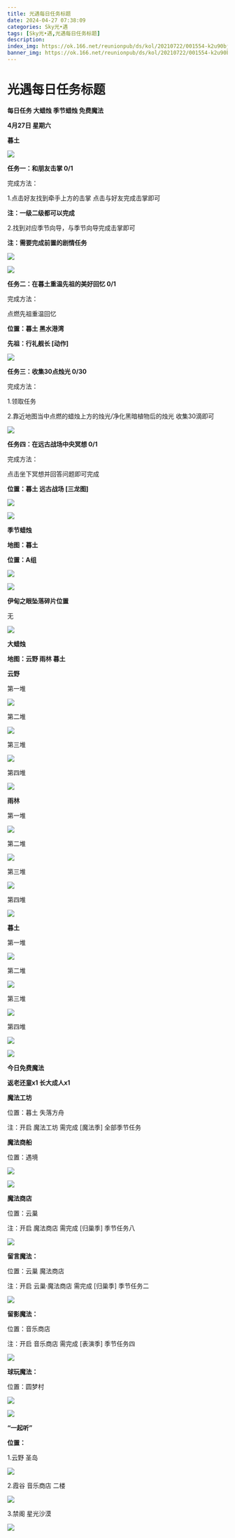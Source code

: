 ```yaml
---
title: 光遇每日任务标题
date: 2024-04-27 07:38:09
categories: Sky光•遇
tags: [Sky光•遇,光遇每日任务标题]
description: 
index_img: https://ok.166.net/reunionpub/ds/kol/20210722/001554-k2u90bj7ay.png?imageView&thumbnail=600x0&type=jpg
banner_img: https://ok.166.net/reunionpub/ds/kol/20210722/001554-k2u90bj7ay.png?imageView&thumbnail=600x0&type=jpg
---
```

# 光遇每日任务标题
**每日任务 大蜡烛 季节蜡烛 免费魔法**

 **4月27日 星期六**

 **暮土**

![](https://img.166.net/reunionpub/ds/kol/20240427/001221-3zis6furn0.jpg)

 **任务一：和朋友击掌 0/1**

完成方法：

1.点击好友找到牵手上方的击掌 点击与好友完成击掌即可

 **注：一级二级都可以完成**

2.找到对应季节向导，与季节向导完成击掌即可

 **注：需要完成前置的剧情任务**

![](https://img.166.net/reunionpub/ds/kol/20240427/000430-u83vdmlk4t.jpeg)

![](https://img.166.net/reunionpub/ds/kol/20240427/000437-p39u2c8oih.jpg)

 **任务二：在暮土重温先祖的美好回忆 0/1**

完成方法：

点燃先祖重温回忆

 **位置：暮土 黑水港湾**

 **先祖：行礼舰长 [动作]**

![](https://img.166.net/reunionpub/ds/kol/20240427/002311-96yculpewg.jpeg)

 **任务三：收集30点烛光 0/30**

完成方法：

1.领取任务

2.靠近地图当中点燃的蜡烛上方的烛光/净化黑暗植物后的烛光 收集30滴即可

![](https://img.166.net/reunionpub/ds/kol/20240427/002335-kjhiwf4ps7.png)

 **任务四：在远古战场中央冥想 0/1**

完成方法：

点击坐下冥想并回答问题即可完成

 **位置：暮土 远古战场 [三龙图]**

![](https://img.166.net/reunionpub/ds/kol/20240427/000616-vkpso6nzla.jpg)

![](https://img.166.net/reunionpub/ds/kol/20240127/072230-kr6zdftygs.png)

 **季节蜡烛**

 **地图：暮土**

 **位置：A组**

![](https://img.166.net/reunionpub/ds/kol/20240426/225455-fl12h6v3id.jpg)

![](https://img.166.net/reunionpub/ds/kol/20240127/072300-y4gsrkwvcm.png)

 **伊甸之眼坠落碎片位置**

无

![](https://img.166.net/reunionpub/ds/kol/20240127/072300-y4gsrkwvcm.png)

 **大蜡烛**

 **地图：云野 雨林 暮土**

 **云野**

第一堆

![](https://img.166.net/reunionpub/ds/kol/20240426/225540-ucjznavqy8.jpg)

第二堆

![](https://img.166.net/reunionpub/ds/kol/20240426/225549-q9ytmzec7l.jpg)

第三堆

![](https://img.166.net/reunionpub/ds/kol/20240426/225604-vi6tyr9kwo.jpg)

第四堆

![](https://img.166.net/reunionpub/ds/kol/20240426/225612-4ivr3qgwo1.jpg)

 **雨林**

第一堆

![](https://img.166.net/reunionpub/ds/kol/20240425/234629-a31fo0idwe.jpg)

第二堆

![](https://img.166.net/reunionpub/ds/kol/20240425/234638-jdph4os7u2.jpg)

第三堆

![](https://img.166.net/reunionpub/ds/kol/20240425/234645-i9l8gjv5ak.jpg)

第四堆

![](https://img.166.net/reunionpub/ds/kol/20240425/234656-o4nhqritf5.jpg)

 **暮土**

第一堆

![](https://img.166.net/reunionpub/ds/kol/20240426/225647-k6j4nfgrlq.jpg)

第二堆

![](https://img.166.net/reunionpub/ds/kol/20240426/225656-aid2sqkfjl.jpg)

第三堆

![](https://img.166.net/reunionpub/ds/kol/20240426/225704-nkeplq7sgb.jpg)

第四堆

![](https://img.166.net/reunionpub/ds/kol/20240426/225711-fwj0psntul.jpg)

 **![](https://img.166.net/reunionpub/ds/kol/20231014/004048-gyt2imp830.png)**

 **今日免费魔法**

 **返老还童x1 长大成人x1**

 **魔法工坊**

位置：暮土 失落方舟

注：开启 魔法工坊 需完成 [魔法季] 全部季节任务

 **魔法商船**

位置：遇境

 **![](https://img.166.net/reunionpub/ds/kol/20231014/004605-qmuiowanf4.png)**

![](https://img.166.net/reunionpub/ds/kol/20240426/225756-fiupjodgab.jpg)

 **魔法商店**

位置：云巢

注：开启 魔法商店 需完成 [归巢季] 季节任务八

![](https://img.166.net/reunionpub/ds/kol/20240426/225742-u2w1b4pyth.jpg)

 **留言魔法：**

位置：云巢 魔法商店

注：开启 云巢·魔法商店 需完成 [归巢季] 季节任务二

![](https://img.166.net/reunionpub/ds/kol/20240104/233540-rs5n8klws2.jpg)

 **留影魔法：**

位置：音乐商店

注：开启 音乐商店 需完成 [表演季] 季节任务四

![](https://img.166.net/reunionpub/ds/kol/20240426/225822-dp0gul64ts.jpeg)

 **球玩魔法：**

位置：圆梦村

 **![](https://img.166.net/reunionpub/ds/kol/20231014/005022-4hnlvzm7iu.png)**

 **![](https://img.166.net/reunionpub/ds/kol/20231220/070757-w9oeg612sl.png)**

 **“一起听”**

 **位置：**

1.云野 圣岛

**![](https://img.166.net/reunionpub/ds/kol/20231220/071109-so6aef3jyr.jpeg)**

2.霞谷 音乐商店 二楼

**![](https://img.166.net/reunionpub/ds/kol/20231220/071120-naym3f5u4g.jpeg)**

3.禁阁 星光沙漠

 **![](https://img.166.net/reunionpub/ds/kol/20231220/071136-p6b05krfu4.png)**


